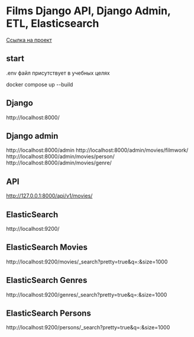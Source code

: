 # Films Django API, Django Admin, ETL, Elasticsearch
[Ссылка на проект](https://github.com/KarinaSmirnova/Async_API_sprint_1)

## start
.env файл присутствует в учебных целях

docker compose up --build

## Django
http://localhost:8000/

## Django admin
http://localhost:8000/admin
http://localhost:8000/admin/movies/filmwork/
http://localhost:8000/admin/movies/person/
http://localhost:8000/admin/movies/genre/

## API
http://127.0.0.1:8000/api/v1/movies/

## ElasticSearch
http://localhost:9200/

## ElasticSearch Movies
http://localhost:9200/movies/_search?pretty=true&q=*:*&size=1000

## ElasticSearch Genres
http://localhost:9200/genres/_search?pretty=true&q=*:*&size=1000

## ElasticSearch Persons
http://localhost:9200/persons/_search?pretty=true&q=*:*&size=1000

